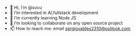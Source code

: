 - 👋 Hi, I’m @svcu
- 👀 I’m interested in AI,fullstack development
- 🌱 I’m currently learning Node JS
- 💞️ I’m looking to collaborate on any open source project
- 📫 How to reach me: email sergiovaldes2310@outlook.com

<!---
svcu/svcu is a ✨ special ✨ repository because its `README.md` (this file) appears on your GitHub profile.
You can click the Preview link to take a look at your changes.
--->
